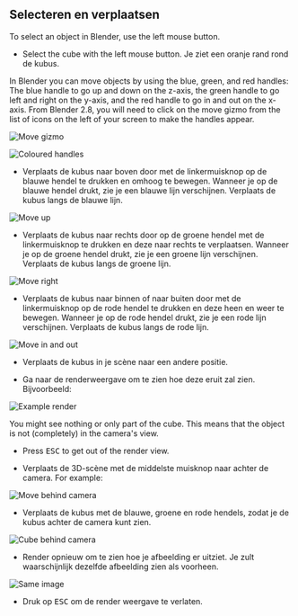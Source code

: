 ## Selecteren en verplaatsen

To select an object in Blender, use the left mouse button.

+ Select the cube with the left mouse button. Je ziet een oranje rand rond de kubus.

In Blender you can move objects by using the blue, green, and red handles: The blue handle to go up and down on the z-axis, the green handle to go left and right on the y-axis, and the red handle to go in and out on the x-axis. From Blender 2.8, you will need to click on the move gizmo from the list of icons on the left of your screen to make the handles appear.

![Move gizmo](images/move-gizmo.png)

![Coloured handles](images/coloured-handles.png)

+ Verplaats de kubus naar boven door met de linkermuisknop op de blauwe hendel te drukken en omhoog te bewegen. Wanneer je op de blauwe hendel drukt, zie je een blauwe lijn verschijnen. Verplaats de kubus langs de blauwe lijn.

![Move up](images/move-up.png)

+ Verplaats de kubus naar rechts door op de groene hendel met de linkermuisknop te drukken en deze naar rechts te verplaatsen. Wanneer je op de groene hendel drukt, zie je een groene lijn verschijnen. Verplaats de kubus langs de groene lijn.

![Move right](images/move-right.png)

+ Verplaats de kubus naar binnen of naar buiten door met de linkermuisknop op de rode hendel te drukken en deze heen en weer te bewegen. Wanneer je op de rode hendel drukt, zie je een rode lijn verschijnen. Verplaats de kubus langs de rode lijn.

![Move in and out](images/move-in-and-out.png)

+ Verplaats de kubus in je scène naar een andere positie.

+ Ga naar de renderweergave om te zien hoe deze eruit zal zien. Bijvoorbeeld:

![Example render](images/example-render.png)

You might see nothing or only part of the cube. This means that the object is not (completely) in the camera's view.

+ Press <kbd>ESC</kbd> to get out of the render view.

+ Verplaats de 3D-scène met de middelste muisknop naar achter de camera. For example:

![Move behind camera](images/move-behind-camera.png)

+ Verplaats de kubus met de blauwe, groene en rode hendels, zodat je de kubus achter de camera kunt zien.

![Cube behind camera](images/cube-behind-camera.png)

+ Render opnieuw om te zien hoe je afbeelding er uitziet. Je zult waarschijnlijk dezelfde afbeelding zien als voorheen.

![Same image](images/same-image.png)

+ Druk op <kbd>ESC</kbd> om de render weergave te verlaten.